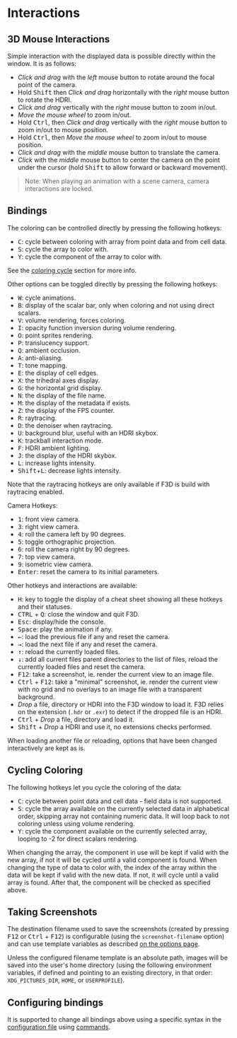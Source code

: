 # Interactions

## 3D Mouse Interactions

Simple interaction with the displayed data is possible directly within the window. It is as follows:

* *Click and drag* with the *left* mouse button to rotate around the focal point of the camera.
* Hold <kbd>Shift</kbd> then *Click and drag* horizontally with the *right* mouse button to rotate the HDRI.
* *Click and drag* vertically with the *right* mouse button to zoom in/out.
* *Move the mouse wheel* to zoom in/out.
* Hold <kbd>Ctrl</kbd>, then *Click and drag* vertically with the *right* mouse button to zoom in/out to mouse position.
* Hold <kbd>Ctrl</kbd>, then *Move the mouse wheel* to zoom in/out to mouse position.
* *Click and drag* with the *middle* mouse button to translate the camera.
* *Click* with the *middle* mouse button to center the camera on the point under the cursor (hold <kbd>Shift</kbd> to allow forward or backward movement).

> Note: When playing an animation with a scene camera, camera interactions are locked.

## Bindings

The coloring can be controlled directly by pressing the following hotkeys:

* <kbd>C</kbd>: cycle between coloring with array from point data and from cell data.
* <kbd>S</kbd>: cycle the array to color with.
* <kbd>Y</kbd>: cycle the component of the array to color with.

See the [coloring cycle](#cycling-coloring) section for more info.

Other options can be toggled directly by pressing the following hotkeys:

* <kbd>W</kbd>: cycle animations.
* <kbd>B</kbd>: display of the scalar bar, only when coloring and not using direct scalars.
* <kbd>V</kbd>: volume rendering, forces coloring.
* <kbd>I</kbd>: opacity function inversion during volume rendering.
* <kbd>O</kbd>: point sprites rendering.
* <kbd>P</kbd>: translucency support.
* <kbd>Q</kbd>: ambient occlusion.
* <kbd>A</kbd>: anti-aliasing.
* <kbd>T</kbd>: tone mapping.
* <kbd>E</kbd>: the display of cell edges.
* <kbd>X</kbd>: the trihedral axes display.
* <kbd>G</kbd>: the horizontal grid display.
* <kbd>N</kbd>: the display of the file name.
* <kbd>M</kbd>: the display of the metadata if exists.
* <kbd>Z</kbd>: the display of the FPS counter.
* <kbd>R</kbd>: raytracing.
* <kbd>D</kbd>: the denoiser when raytracing.
* <kbd>U</kbd>: background blur, useful with an HDRI skybox.
* <kbd>K</kbd>: trackball interaction mode.
* <kbd>F</kbd>: HDRI ambient lighting.
* <kbd>J</kbd>: the display of the HDRI skybox.
* <kbd>L</kbd>: increase lights intensity.
* <kbd>Shift</kbd>+<kbd>L</kbd>: decrease lights intensity.

Note that the raytracing hotkeys are only available if F3D is build with raytracing enabled.

Camera Hotkeys:
* <kbd>1</kbd>: front view camera.
* <kbd>3</kbd>: right view camera.
* <kbd>4</kbd>: roll the camera left by 90 degrees.
* <kbd>5</kbd>: toggle orthographic projection.
* <kbd>6</kbd>: roll the camera right by 90 degrees.
* <kbd>7</kbd>: top view camera.
* <kbd>9</kbd>: isometric view camera.
* <kbd>Enter</kbd>: reset the camera to its initial parameters.

Other hotkeys and interactions are available:

* <kbd>H</kbd>: key to toggle the display of a cheat sheet showing all these hotkeys and their statuses.
* <kbd>CTRL</kbd> + <kbd>Q</kbd>: close the window and quit F3D.
* <kbd>Esc</kbd>: display/hide the console.
* <kbd>Space</kbd>: play the animation if any.
* <kbd>&larr;</kbd>: load the previous file if any and reset the camera.
* <kbd>&rarr;</kbd>: load the next file if any and reset the camera.
* <kbd>&uarr;</kbd>: reload the currently loaded files.
* <kbd>&darr;</kbd>: add all current files parent directories to the list of files, reload the currently loaded files and reset the camera.
* <kbd>F12</kbd>: take a screenshot, ie. render the current view to an image file.
* <kbd>Ctrl</kbd> + <kbd>F12</kbd>: take a "minimal" screenshot, ie. render the current view with no grid and no overlays to an image file with a transparent background.
* *Drop* a file, directory or HDRI into the F3D window to load it. F3D relies on the extension (`.hdr` or `.exr`) to detect if the dropped file is an HDRI.
* <kbd>Ctrl</kbd> + *Drop* a file, directory and load it.
* <kbd>Shift</kbd> + *Drop* a HDRI and use it, no extensions checks performed.

When loading another file or reloading, options that have been changed interactively are kept as is.

## Cycling Coloring

The following hotkeys let you cycle the coloring of the data:

* <kbd>C</kbd>: cycle between point data and cell data - field data is not supported.
* <kbd>S</kbd>: cycle the array available on the currently selected data in alphabetical order,
skipping array not containing numeric data. It will loop back to not coloring unless using volume rendering.
* <kbd>Y</kbd>: cycle the component available on the currently selected array, looping to -2 for direct scalars rendering.

When changing the array, the component in use will be kept if valid with the new array, if not it will be cycled until a valid
component is found.
When changing the type of data to color with, the index of the array within the data will be kept if valid
with the new data. If not, it will cycle until a valid array is found. After that, the component will be checked
as specified above.

## Taking Screenshots

The destination filename used to save the screenshots (created by pressing <kbd>F12</kbd> or <kbd>Ctrl</kbd> + <kbd>F12</kbd>) is configurable (using the `screenshot-filename` option) and can use template variables as described [on the options page](OPTIONS.md#filename-templating).

Unless the configured filename template is an absolute path, images will be saved into the user's home directory
(using the following environment variables, if defined and pointing to an existing directory, in that order: `XDG_PICTURES_DIR`, `HOME`, or `USERPROFILE`).

## Configuring bindings

It is supported to change all bindings above using a specific syntax in the [configuration file](CONFIGURATION_FILE.md) using [commands](COMMANDS.md).
